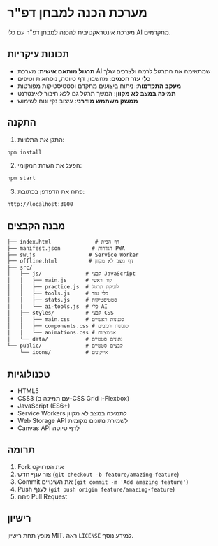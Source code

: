 # מערכת הכנה למבחן דפ"ר

מערכת אינטראקטיבית להכנה למבחן דפ"ר עם כלי AI מתקדמים.

## תכונות עיקריות

- **תרגול מותאם אישית**: מערכת AI שמתאימה את התרגול לרמה ולצרכים שלך
- **כלי עזר חכמים**: מחשבון, דף טיוטה, נוסחאות וטיפים
- **מעקב התקדמות**: ניתוח ביצועים מתקדם וסטטיסטיקות מפורטות
- **תמיכה במצב לא מקוון**: המשך תרגול גם ללא חיבור לאינטרנט
- **ממשק משתמש מודרני**: עיצוב נקי ונוח לשימוש

## התקנה

1. התקן את התלויות:
```bash
npm install
```

2. הפעל את השרת המקומי:
```bash
npm start
```

3. פתח את הדפדפן בכתובת:
```
http://localhost:3000
```

## מבנה הקבצים

```
├── index.html              # דף הבית
├── manifest.json          # הגדרות PWA
├── sw.js                 # Service Worker
├── offline.html          # דף מצב לא מקוון
├── src/
│   ├── js/              # קבצי JavaScript
│   │   ├── main.js      # קוד ראשי
│   │   ├── practice.js  # לוגיקת תרגול
│   │   ├── tools.js     # כלי עזר
│   │   ├── stats.js     # סטטיסטיקות
│   │   └── ai-tools.js  # כלי AI
│   ├── styles/          # קבצי CSS
│   │   ├── main.css     # סגנונות ראשיים
│   │   ├── components.css # סגנונות רכיבים
│   │   └── animations.css # אנימציות
│   └── data/            # נתונים סטטיים
└── public/              # קבצים סטטיים
    └── icons/           # אייקונים
```

## טכנולוגיות

- HTML5
- CSS3 (עם תמיכה ב-CSS Grid ו-Flexbox)
- JavaScript (ES6+)
- Service Workers לתמיכה במצב לא מקוון
- Web Storage API לשמירת נתונים מקומית
- Canvas API לדף טיוטה

## תרומה

1. Fork את הפרויקט
2. צור ענף חדש (`git checkout -b feature/amazing-feature`)
3. Commit את השינויים (`git commit -m 'Add amazing feature'`)
4. Push לענף (`git push origin feature/amazing-feature`)
5. פתח Pull Request

## רישיון

מופץ תחת רישיון MIT. ראה `LICENSE` למידע נוסף. 